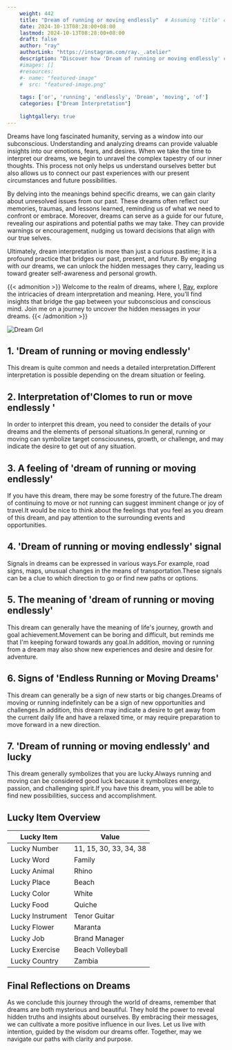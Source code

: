 ```yaml
---
    weight: 442
    title: "Dream of running or moving endlessly"  # Assuming 'title' column exists
    date: 2024-10-13T08:28:00+08:00
    lastmod: 2024-10-13T08:28:00+08:00
    draft: false
    author: "ray"
    authorLink: "https://instagram.com/ray._.atelier"
    description: "Discover how 'Dream of running or moving endlessly' can interpret your future and uncover its significant meanings in your life."
    #images: []
    #resources:
    #- name: "featured-image"
    #  src: "featured-image.png"
    
    tags: ['or', 'running', 'endlessly', 'Dream', 'moving', 'of']
    categories: ["Dream Interpretation"]
    
    lightgallery: true
---
```

    
Dreams have long fascinated humanity, serving as a window into our subconscious. Understanding and analyzing dreams can provide valuable insights into our emotions, fears, and desires. When we take the time to interpret our dreams, we begin to unravel the complex tapestry of our inner thoughts. This process not only helps us understand ourselves better but also allows us to connect our past experiences with our present circumstances and future possibilities.

By delving into the meanings behind specific dreams, we can gain clarity about unresolved issues from our past. These dreams often reflect our memories, traumas, and lessons learned, reminding us of what we need to confront or embrace. Moreover, dreams can serve as a guide for our future, revealing our aspirations and potential paths we may take. They can provide warnings or encouragement, nudging us toward decisions that align with our true selves.

Ultimately, dream interpretation is more than just a curious pastime; it is a profound practice that bridges our past, present, and future. By engaging with our dreams, we can unlock the hidden messages they carry, leading us toward greater self-awareness and personal growth.

{{< admonition >}}
Welcome to the realm of dreams, where I, [Ray](https://instagram.com/ray._.atelier), explore the intricacies of dream interpretation and meaning. Here, you’ll find insights that bridge the gap between your subconscious and conscious mind. Join me on a journey to uncover the hidden messages in your dreams.
{{< /admonition >}}

![Dream Grl](https://cdn.pixabay.com/photo/2017/11/02/03/35/gothic-2910057_1280.jpg "Dream Grl")

## 1. 'Dream of running or moving endlessly'
This dream is quite common and needs a detailed interpretation.Different interpretation is possible depending on the dream situation or feeling.

## 2. Interpretation of'Clomes to run or move endlessly '
In order to interpret this dream, you need to consider the details of your dreams and the elements of personal situations.In general, running or moving can symbolize target consciousness, growth, or challenge, and may indicate the desire to get out of any situation.

## 3. A feeling of 'dream of running or moving endlessly'
If you have this dream, there may be some forestry of the future.The dream of continuing to move or not running can suggest imminent change or joy of travel.It would be nice to think about the feelings that you feel as you dream of this dream, and pay attention to the surrounding events and opportunities.

## 4. 'Dream of running or moving endlessly' signal
Signals in dreams can be expressed in various ways.For example, road signs, maps, unusual changes in the means of transportation.These signals can be a clue to which direction to go or find new paths or options.

## 5. The meaning of 'dream of running or moving endlessly'
This dream can generally have the meaning of life's journey, growth and goal achievement.Movement can be boring and difficult, but reminds me that I'm keeping forward towards any goal.In addition, moving or running from a dream may also show new experiences and desire and desire for adventure.

## 6. Signs of 'Endless Running or Moving Dreams'
This dream can generally be a sign of new starts or big changes.Dreams of moving or running indefinitely can be a sign of new opportunities and challenges.In addition, this dream may indicate a desire to get away from the current daily life and have a relaxed time, or may require preparation to move forward in a new direction.

## 7. 'Dream of running or moving endlessly' and lucky
This dream generally symbolizes that you are lucky.Always running and moving can be considered good luck because it symbolizes energy, passion, and challenging spirit.If you have this dream, you will be able to find new possibilities, success and accomplishment.

## Lucky Item Overview
| Lucky Item          | Value              |
|---------------|--------------------|
| Lucky Number        | 11, 15, 30, 33, 34, 38  |
| Lucky Word          | Family |
| Lucky Animal        | Rhino |
| Lucky Place         | Beach     |
| Lucky Color         | White     |
| Lucky Food          | Quiche      |
| Lucky Instrument    | Tenor Guitar |
| Lucky Flower        | Maranta    |
| Lucky Job           | Brand Manager       |
| Lucky Exercise      | Beach Volleyball  |
| Lucky Country       | Zambia    |


##  Final Reflections on Dreams

As we conclude this journey through the world of dreams, remember that dreams are both mysterious and beautiful. They hold the power to reveal hidden truths and insights about ourselves. By embracing their messages, we can cultivate a more positive influence in our lives. Let us live with intention, guided by the wisdom our dreams offer. Together, may we navigate our paths with clarity and purpose.
